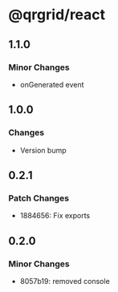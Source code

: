 # @qrgrid/react

## 1.1.0

### Minor Changes

- onGenerated event

## 1.0.0

### Changes

- Version bump

## 0.2.1

### Patch Changes

- 1884656: Fix exports

## 0.2.0

### Minor Changes

- 8057b19: removed console
